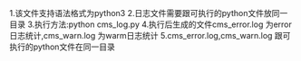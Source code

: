 1.该文件支持语法格式为python3
2.日志文件需要跟可执行的python文件放同一目录
3.执行方法:python cms_log.py
4.执行后生成的文件cms_error.log 为error日志统计,cms_warn.log 为warm日志统计
5.cms_error.log,cms_warn.log 跟可执行的python文件在同一目录
